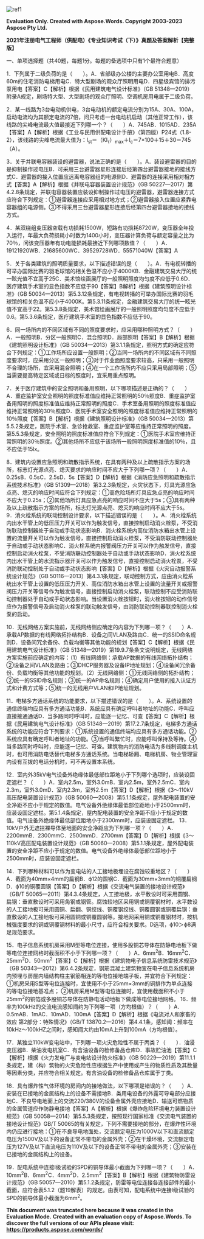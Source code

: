 ﻿![ref1]

**Evaluation Only. Created with Aspose.Words. Copyright 2003-2023 Aspose Pty Ltd.**

**2021年注册电气工程师（供配电）《专业知识考试（下）》真题及答案解析【完整版】**

一、单项选择题（共40题，每题1分。每题的备选项中只有1个最符合题意）

1．下列属于二级负荷的是（　　）。A．省部级办公楼的主要办公室用电B．高度60m的住宅消防电梯用电C．特大型剧场的观众厅照明用电D．四星级宾馆的排污泵用电【答案】C【解析】根据《民用建筑电气设计标准》（GB 51348—2019）附录A规定，剧场特大型、大型剧场的观众厅照明、空调机房用电属于二级负荷。

2．某一线路为3台电动机供电，3台电动机的额定电流分别为15A、30A、100A，启动电流均为其额定电流的7倍，问只考虑一台电动机启动（其他正常工作），该线路的尖峰电流最大值最接近下列哪一个？（　　）A．745AB．1015AD．235A【答案】A【解析】根据《工业与民用供配电设计手册》（第四版）P24式（1.8-2），该线路的尖峰电流最大值为：I<sub>st</sub>＝（KI<sub>τ</sub>）<sub>max</sub>＋I<sub>c</sub>＝7×100＋15＋30＝745（A）。

3．关于并联电容器装设的避雷器，说法正确的是（　　）。A．装设避雷器的目的是抑制操作过电压B．可采用三台避雷器星形连接后经第四台避雷器接地的接线方式C．避雷器的接入位置应远离电容器组的电源侧D．避雷器的连接采用相对相方式【答案】A【解析】根据《并联电容器装置设计规范》（GB 50227—2017）第4.2.8条规定，并联电容器装置应装设抑制操作过电压的避雷器，避雷器连接方式应符合下列规定：①避雷器连接应采用相对地方式；②避雷器接入位置应紧靠电容器组的电源侧。③不得采用三台避雷器星形连接后经第四台避雷器接地的接线方式。

4．某双绕组变压器空载有功损耗1500W，短路有功损耗8720W，变压器全年投入运行，年最大负荷损耗小时数为1400小时，变压器计算负荷与额定容量之比为70％，问该变压器年有功电能损耗最接近下列哪项数值？（　　）A．19121920WB．21685600WC．39529728WD．55571040W【答案】A


5．关于各类建筑的照明质量要求，以下描述错误的是（　　）。A．有电视转播的可举办国际比赛的羽毛球馆的相关色温不应小于4000KB．金融建筑交易大厅的统一眩光值不宜高于25C．美术馆绘画展厅的一般照明照度均匀度不应低于0.6D．医疗建筑手术室的显色指数不应低于90【答案】B解析】根据《建筑照明设计标准》（GB 50034—2013）第5.3.12条规定，有电视转播的可举办国际比赛的羽毛球馆的相关色温不应小于4000K。第5.3.11条规定，金融建筑交易大厅的统一眩光值不宜高于22。第5.3.8条规定，美术馆绘画展厅的一般照明照度均匀度不应低于0.6。第5.3.6条规定，医疗建筑手术室的显色指数不应低于90。

6．同一场所内的不同区域有不同的照度要求时，应采用哪种照明方式？（　　）A．一般照明B．分区一般照明C．混合照明D．局部照明【答案】B【解析】根据《建筑照明设计标准》（GB 50034—2013）第3.1.1条规定，照明方式的确定应符合下列规定：①工作场所应设置一般照明；②当同一场所内的不同区域有不同照度要求时，应采用分区一般照明；③对于作业面照度要求较高，只采用一般照明不合理的场所，宜采用混合照明；④在一个工作场所内不应只采用局部照明；⑤当需要提高特定区域或日标的照度时，宜采用重点照明。

7．关于医疗建筑中的安全照明和备用照明，以下哪项描述是正确的？（　　）A．重症监护室安全照明的照度标准值应维持正常照明的50％照度B．重症监护室备用照明的照度标准值应维持正常照明的照度C．手术室备用照明的照度标准值应维持正常照明的30％照度D．医院手术室安全照明的照度标准值应维持正常照明的10％照度【答案】B【解析】根据《建筑照明设计标准》（GB 50034—2013）第5.5.2条规定，医院手术室、急诊抢救室、重症监护室等应维持正常照明的照度。第5.5.3条规定，安全照明的照度标准值应符合下列规定：①医院手术室应维持正常照明的30％照度。②其他场所不应低于该场所一般照明照度标准值的10％，且不应低于15lx。

8．建筑内设置应急照明和疏散指示系统，在具有两种及以上疏散指示方案的场所，标志灯光源点亮、熄灭要求的响应时间不应大于下列哪一项？（　　）A．0.25sB．0.5sC．2.5sD．5s【答案】D【解析】根据《消防应急照明和疏散指示系统技术标准》（GB 51309—2018）第3.2.3条规定，火灾状态下，灯具光源应急点亮、熄灭的响应时间应符合下列规定：①高危险场所灯具应急点亮的响应时间不应大于0.25s；②其他场所灯具应急点亮的响应时间不应大于5s；③具有两种及以上疏散指示方案的场所，标志灯光源点亮、熄灭的响应时间不应大于5s。
9．消火栓系统的联动控制设计要求，以下描述错误的是（　　）。A．消火栓系统内出水干管上的低压压力开关可以作为触发信号，直接控制启动消火栓泵，不受消防联动控制器处于自动或手动状态影响B．消火栓系统内高位消防水箱出水管上设置的流量开关可以作为触发信号，直接控制启动消火栓泵，不受消防联动控制器处于自动或手动状态影响C．消火栓系统内报警阀压力开关可以作为触发信号，直接控制启动消火栓泵，不受消防联动控制器处于自动或手动状态影响D．消火栓系统内出水干管上的水流指示器开关可以作为触发信号，直接控制启动消火栓泵，不受消防联动控制处于自动或手动状态影响【答案】D【解析】根据《火灾自动报警系统设计规范》（GB 50116—2013）第4.3.1条规定，联动控制方式，应由消火栓系统出水干管上设置的低压压力开关、高位消防水箱出水管上设置的流量开关或报警阀压力开关等信号作为触发信号，直接控制启动消火栓泵，联动控制不应受消防联动控制器处于自动或手动状态影响。当设置消火栓按钮时，消火栓按钮的动作信号应作为报警信号及启动消火栓泵的联动触发信号，由消防联动控制器联控制消火栓泵的启动。

10．无线网络方案实施前，无线网络侧应确定的内容为下列哪一项？（　　）A．承载AP数据的有线网络拓扑结构B．设备之间VLAN及路由C．统一的SSID命名规则D．设备间冗余备份、负载均衡等其他功能的规划【答案】C【解析】根据《民用建筑电气设计标准》（GB 51348—2019）第19.9.7条条文说明规定，无线网络方案实施前应确定的内容：（1）有线网络侧：承载AP数据的有线网络拓扑结构；②设备之间VLAN及路由；③DHCP服务器及设备IP地址规划；④设备间冗余备份、负载均衡等其他功能的规划。（2）无线网络侧：①无线网络侧的拓扑结构；②统一的SSID命名规则；③统一的AP命名规则；④确定用户使用的接入认证方式和计费方式等；⑤统一的无线用户VLAN和IP地址规划。

11．电梯多方通话系统的功能要求，以下描述错误的是（　　）。A．系统设置的通信终端均应具有多方通话功能B．系统应具有确定呼叫者地址的功能C．呼叫应直接接通通话D．当多路同时呼叫时，应能逐一记忆、可查【答案】C【解析】根据《民用建筑电气设计标准》（GB 51348—2019）第17.2.7条规定，电梯多方通话系统的功能应符合下列要求：①系统设置的通信终端均应具有多方通话功能。②系统应具有确定呼叫者地址的功能。③当呼叫繁忙时，应能呼叫保持及等待。④当多路同时呼叫时，应能逐一记忆、可查。建筑物内的消防电话为多线制调度主机时，也可用消防电话替代电梯多方通话系统。当电梯轿厢、电梯机房、物业管理室内设有互拨的电话分机时，可不再设置本系统。

12．室内外35kV电气设备外绝缘体最低部位距地小于下列哪个选项时，应装设固定遮栏？（　　）A．室内2.5m，室外3.0mB．室内2.5m，室外2.5mC．室内2.3m，室外3.0mD．室内2.3m，室外2.5m【答案】D【解析】根据《3～110kV高压配电装置设计规范》（GB 50060—2008）第5.1.1条规定，屋外配电装置的安全净距不应小于规定的数值。电气设备外绝缘体最低部位距地小于2500mm时，应装设固定遮栏。第5.1.4条规定，屋内配电装置的安全净距不应小于规定的数值。电气设备外绝缘体最低部位距地小于2300mm时，应装设固定遮栏。
13．10kV户外无遮拦裸导体至地面的安全净距应为下列哪一项？（　　）A．2200mmB．2300mmC．2500mmD．2700mm【答案】D【解析】根据《3～110kV高压配电装置设计规范》（GB 50060—2008）第5.1.1条规定，屋外配电装置的安全净距不应小于规定的数值。电气设备外绝缘体最低部位距地小于2500mm时，应装设固定遮栏。

14．下列哪种材料可以作为变电站的人工接地极埋设在腐蚀较重地区？（　　）A．截面为40mm×4mm的扁钢B．ϕ12的圆钢C．截面为30mm×3mm的铜覆扁钢D．ϕ10的铜覆圆钢【答案】D【解析】根据《交流电气装置的接地设计规范》（GB/T 50065—2011）第4.3.4条规定，人工接地极，水平敷设时可采用圆钢、扁钢：垂直敷设时可采用角钢或钢管。腐蚀较地区采用铜或铜覆钢材时，水平数设的人工接地极可采用圆铜、扁翻、铜绞线、铜覆钢绞线、铜覆圆钢或铜覆扁钢：垂直敷设的人工接地极可采用圆铜或铜覆圆钢等。接地网采用铜或铜覆钢材时，按机械强度要求的铜或铜覆钢材料的最小尺寸，应符合相关要求。D选项，ϕ10＞ϕ8满足规范要求。

15．电子信息系统机房采用M型等电位连接，使用多股铜芯导体在防静电地板下做等电位连接网格时截面积不小于下列哪一项？（　　）A．6mm<sup>2</sup>B．16mm<sup>2</sup>C．25mm<sup>2</sup>D．50mm<sup>2</sup>【答案】C【解析】根据《建筑物电子信息系统防雷技术规范》（GB 50343—2012）第6.4.2条规定，钢筋混凝土建筑物宜在电子信息系统机房内预埋与房屋内墙结构柱主钢筋相连的等电位接地端子板，并宜符合下列规定：①机房采用S型等电位连接时，宜使用不小于25mm×3mm的铜排作为单点连接的等电位接地基准点；
②机房采用M型等电位连接时，宜使用截面积不小于25mm<sup>2</sup>的铜箔或多股铜芯导体在防静电活动地板下做成等电位接地网格。
16．频率为100kHz的交流电流感知阈约为下列哪一项（方均根值）？（　　）A．0.5mAB．1mAC．10mAD．100mA【答案】D【解析】根据《电流对人和家畜的效应 第2部分：特殊情况》（GB/T 13870.2—2016）第4.4.1条，感知阈：频率在10kHz～100kHZ之间时，感知阈大约由10mA上升到100mA（方均根值）。

17．某独立110kW变电站中，下列哪一项火灾危险性不属于丙类？（　　）．油浸变压器B．柴油发电机室C．有含油设备的检修备品仓库D．事故贮油池【答案】C【解析】根据《火力发电厂与变电站设计防火标准》（GB 50229—2019）第11.1.1条规定，建（构）筑物的火灾危险性应根据生产中使用或产生的物质性质及其数量等因素分类，并应符合相关规定。有含油设备的检修备品仓库属于丁类。

18．具有爆炸性气体环境的房间内的接地做法，以下哪项是错误的？（　　）A．安装在已接地的金属结构上的设备不需接地B．类用电设备的外露可导电部分应接地C．不良导电地面上的交流220/380V的设备金属外壳应接地D．输送可燃物质的金属管道应作防静电接地【答案】A【解析】根据《爆炸危险环境电力装置设计规范》（GB 50058—2014）第5.5.3条规定，按照现行国家标准《交流电气装置的接地设计规范》GB/T 50065的有关规定，下列不需要接地的部分，在爆炸性环境内仍应进行接地：①在不良导电地面处，交流额定电压为1000V以下和直流额定电压为1500V及以下的设备正常不带电的金属外壳；②在干燥环境，交流额定电压为127V及以下直流电压为110V及以下的设备正常不带电的金属外壳；③安装在已接地的金属结构上的设备。

19．配电系统中连接I级试验的SPD的铜导体最小截面为下列哪一项？（　　）A．10mm<sup>2</sup>B．6mm<sup>2</sup>C．4mm<sup>2</sup>D．2.5mm<sup>2</sup>【答案】B【解析】根据《建筑物防雷设计规范》（GB 50057—2010）第5.1.2条规定，防雷等电位连接各连接部件的最小截面，应符合表5.1.2（题19解表）的规定。由表可知，配电系统中连接I级试验的SPD的铜导体最小截面为6mm<sup>2</sup>。




**This document was truncated here because it was created in the Evaluation Mode.**
**Created with an evaluation copy of Aspose.Words. To discover the full versions of our APIs please visit: https://products.aspose.com/words/**

[ref1]: 2021年注册电气工程师(供配电)《专业知识考试(下)》真题及答案解析【完整版】.001.png
